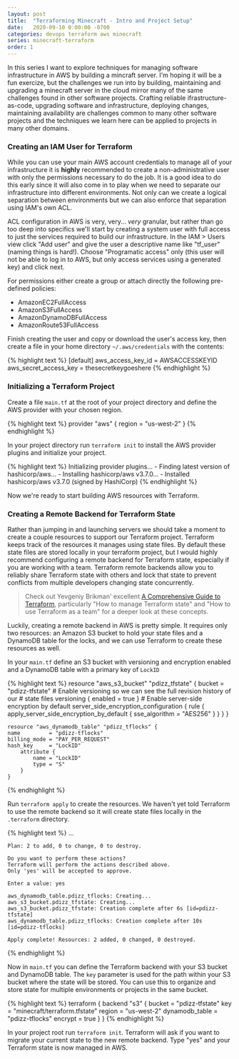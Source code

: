 ```yaml
---
layout: post
title:  "Terraforming Minecraft - Intro and Project Setup"
date:   2020-09-10 0:00:00 -0700
categories: devops terraform aws minecraft
series: minecraft-terraform
order: 1
---
```


In this series I want to explore techniques for managing software infrastructure in AWS by building a mincraft server. I'm hoping it will be a fun exercize, but the challenges we run into by building, maintaining and upgrading a minecraft server in the cloud mirror many of the same challenges found in other software projects. Crafting reliable ifrastructure-as-code, upgrading software and infrastructure, deploying changes, maintaining availability are challenges common to many other software projects and the techniques we learn here can be applied to projects in many other domains.

### Creating an IAM User for Terraform

While you can use your main AWS account credentials to manage all of your infrastructure it is **highly** recommended to create a non-administrative user with only the permissions necessary to do the job. It is a good idea to do this early since it will also come in to play when we need to separate our infrastructure into different environments. Not only can we create a logical separation between environments but we can also enforce that separation using IAM's own ACL.

ACL configuration in AWS is very, very... *very* granular, but rather than go too deep into specifics we'll start by creating a system user with full access to just the services required to build our infrastructure. In the IAM > Users view click "Add user" and give the user a descriptive name like "tf_user" (naming things is hard!). Choose "Programatic access" only (this user will not be able to log in to AWS, but only access services using a generated key) and click next.

For permissions either create a group or attach directly the following pre-defined policies:
- AmazonEC2FullAccess
- AmazonS3FullAccess
- AmazonDynamoDBFullAccess
- AmazonRoute53FullAccess

Finish creating the user and copy or download the user's access key, then create a file in your home directory `~/.aws/credentials` with the contents:

{% highlight text %}
    [default]
    aws_access_key_id = AWSACCESSKEYID
    aws_secret_access_key = thesecretkeygoeshere
{% endhighlight %}

### Initializing a Terraform Project

Create a file `main.tf` at the root of your project directory and define the AWS provider with your chosen region.

{% highlight text %}
    provider "aws" {
        region = "us-west-2"
    }
{% endhighlight %}

In your project directory run `terraform init` to install the AWS provider plugins and initialize your project.

{% highlight text %}
    Initializing provider plugins...
    - Finding latest version of hashicorp/aws...
    - Installing hashicorp/aws v3.7.0...
    - Installed hashicorp/aws v3.7.0 (signed by HashiCorp)
{% endhighlight %}

Now we're ready to start building AWS resources with Terraform.

### Creating a Remote Backend for Terraform State

Rather than jumping in and launching servers we should take a moment to create a couple resources to support our Terraform project. Terraform keeps track of the resources it manages using state files. By default these state files are stored locally in your terraform project, but I would highly recommend configuring a remote backend for Terraform state, especially if you are working with a team. Terraform remote backends allow you to reliably share Terraform state with others and lock that state to prevent conflicts from multiple developers changing state concurrently.

> Check out Yevgeniy Brikman' excellent [A Comprehensive Guide to Terraform](https://blog.gruntwork.io/a-comprehensive-guide-to-terraform-b3d32832baca), particularly "How to manage Terraform state" and "How to use Terraform as a team" for a deeper look at these concepts.

Luckily, creating a remote backend in AWS is pretty simple. It requires only two resources: an Amazon S3 bucket to hold your state files and a DynamoDB table for the locks, and we can use Terraform to create these resources as well.

In your `main.tf` define an S3 bucket with versioning and encryption enabled and a DynamoDB table with a primary key of `LockID`

{% highlight text %}
    resource "aws_s3_bucket" "pdizz_tfstate" {
    bucket = "pdizz-tfstate"
    # Enable versioning so we can see the full revision history of our
    # state files
    versioning {
        enabled = true
    }
    # Enable server-side encryption by default
        server_side_encryption_configuration {
            rule {
                apply_server_side_encryption_by_default {
                    sse_algorithm = "AES256"
                }
            }
        }
    }
    
    resource "aws_dynamodb_table" "pdizz_tflocks" {
    name         = "pdizz-tflocks"
    billing_mode = "PAY_PER_REQUEST"
    hash_key     = "LockID"
        attribute {
            name = "LockID"
            type = "S"
        }
    }
{% endhighlight %}

Run `terraform apply` to create the resources. We haven't yet told Terraform to use the remote backend so it will create state files locally in the `.terraform` directory.

{% highlight text %}
    ...

    Plan: 2 to add, 0 to change, 0 to destroy.

    Do you want to perform these actions?
    Terraform will perform the actions described above.
    Only 'yes' will be accepted to approve.

    Enter a value: yes

    aws_dynamodb_table.pdizz_tflocks: Creating...
    aws_s3_bucket.pdizz_tfstate: Creating...
    aws_s3_bucket.pdizz_tfstate: Creation complete after 6s [id=pdizz-tfstate]
    aws_dynamodb_table.pdizz_tflocks: Creation complete after 10s [id=pdizz-tflocks]

    Apply complete! Resources: 2 added, 0 changed, 0 destroyed.
{% endhighlight %}

Now in `main.tf` you can define the Terraform backend with your S3 bucket and DynamoDB table. The `key` parameter is used for the path within your S3 bucket where the state will be stored. You can use this to organize and store state for multiple environments or projects in the same bucket.

{% highlight text %}
    terraform {
        backend "s3" {
            bucket         = "pdizz-tfstate"
            key            = "minecraft/terraform.tfstate"
            region         = "us-west-2"
            dynamodb_table = "pdizz-tflocks"
            encrypt        = true
        }
    }
{% endhighlight %}

In your project root run `terraform init`. Terraform will ask if you want to migrate your current state to the new remote backend. Type "yes" and your Terraform state is now managed in AWS.
